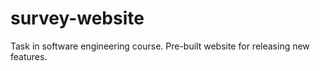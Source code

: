 # survey-website
Task in software engineering course. Pre-built website for releasing new features.
